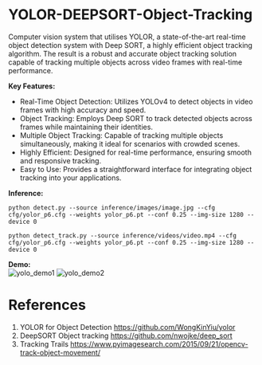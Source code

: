# YOLOR-DEEPSORT-Object-Tracking

Computer vision system that utilises YOLOR, a state-of-the-art real-time object detection system with Deep SORT, a highly efficient object tracking algorithm. The result is a robust and accurate object tracking solution capable of tracking multiple objects across video frames with real-time performance.

**Key Features:**
- Real-Time Object Detection: Utilizes YOLOv4 to detect objects in video frames with high accuracy and speed.
- Object Tracking: Employs Deep SORT to track detected objects across frames while maintaining their identities.
- Multiple Object Tracking: Capable of tracking multiple objects simultaneously, making it ideal for scenarios with crowded scenes.
- Highly Efficient: Designed for real-time performance, ensuring smooth and responsive tracking.
- Easy to Use: Provides a straightforward interface for integrating object tracking into your applications.

**Inference:**
```
python detect.py --source inference/images/image.jpg --cfg cfg/yolor_p6.cfg --weights yolor_p6.pt --conf 0.25 --img-size 1280 --device 0

python detect_track.py --source inference/videos/video.mp4 --cfg cfg/yolor_p6.cfg --weights yolor_p6.pt --conf 0.25 --img-size 1280 --device 0
```

**Demo:**<br>
![yolo_demo1](https://github.com/cybersamurai2410/yolor-deepsort_object-tracking/assets/66138996/9da5e2c9-26d5-40c2-af65-91572d5fbecb)
![yolo_demo2](https://github.com/cybersamurai2410/yolor-deepsort_object-tracking/assets/66138996/e616eb5f-bcd9-4173-944a-544c4cef3350)

# References
1. YOLOR for Object Detection https://github.com/WongKinYiu/yolor
2. DeepSORT Object tracking https://github.com/nwojke/deep_sort
3. Tracking Trails https://www.pyimagesearch.com/2015/09/21/opencv-track-object-movement/
